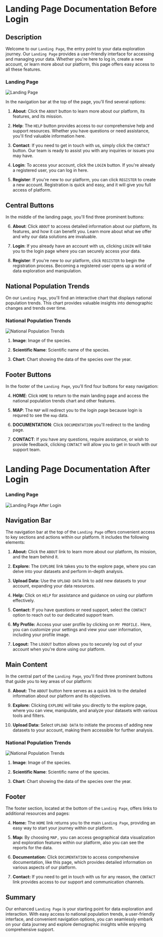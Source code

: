# Landing Page Documentation Before Login

## Description

Welcome to our `Landing Page`, the entry point to your data exploration journey. Our `Landing Page` provides a user-friendly interface for accessing and managing your data. Whether you're here to log in, create a new account, or learn more about our platform, this page offers easy access to all these features.

### Landing Page
![Landing Page](./img/landing-page-1.png)

In the navigation bar at the top of the page, you'll find several options:

1. **About**: Click the `ABOUT` button to learn more about our platform, its features, and its mission.

2. **Help**: The `HELP` button provides access to our comprehensive help and support resources. Whether you have questions or need assistance, you'll find valuable information here.

3. **Contact**: If you need to get in touch with us, simply click the `CONTACT` button. Our team is ready to assist you with any inquiries or issues you may have.

4. **Login**: To access your account, click the `LOGIN` button. If you're already a registered user, you can log in here.

5. **Register**: If you're new to our platform, you can click `REGISTER` to create a new account. Registration is quick and easy, and it will give you full access of platform.

## Central Buttons

In the middle of the landing page, you'll find three prominent buttons:

6. **About**: Click `ABOUT` to access detailed information about our platform, its features, and how it can benefit you. Learn more about what we offer and why our data solutions are invaluable.

7. **Login**: If you already have an account with us, clicking `LOGIN` will take you to the login page where you can securely access your data.

8. **Register**: If you're new to our platform, click `REGISTER` to begin the registration process. Becoming a registered user opens up a world of data exploration and manipulation.

## National Population Trends

On our `Landing Page`, you'll find an interactive chart that displays national population trends. This chart provides valuable insights into demographic changes and trends over time.
### National Population Trends
![National Population Trends](./img/landing-page-2.png)

1. **Image**: Image of the species.

2. **Scientific Name**: Scientific name of the species.

3. **Chart**: Chart showing the data of the species over the year.

## Footer Buttons

In the footer of the `Landing Page`, you'll find four buttons for easy navigation:

4. **HOME**: Click `HOME` to return to the main landing page and access the national population trends chart and other features.

5. **MAP**: The `MAP` will redirect you to the login page because login is requred to see the `map` data.

6. **DOCUMENTATION**: Click `DOCUMENTATION` you'll redirect to the landing page.

7. **CONTACT**: If you have any questions, require assistance, or wish to provide feedback, clicking `CONTACT` will allow you to get in touch with our support team.

# Landing Page Documentation After Login

### Landing Page
![Landing Page After Login](./img/landing-page-3.png)

## Navigation Bar

The navigation bar at the top of the `Landing Page` offers convenient access to key sections and actions within our platform. It includes the following elements:

1. **About:** Click the `ABOUT` link to learn more about our platform, its mission, and the team behind it.

2. **Explore:** The `EXPLORE` link takes you to the explore page, where you can delve into your datasets and perform in-depth analysis.

3. **Upload Data:** Use the `UPLOAD DATA` link to add new datasets to your account, expanding your data resources.

4. **Help:** Click on `HELP` for assistance and guidance on using our platform effectively.

5. **Contact:** If you have questions or need support, select the `CONTACT` option to reach out to our dedicated support team.

6. **My Profile:** Access your user profile by clicking on `MY PROFILE.` Here, you can customize your settings and view your user information, including your profile image.

7. **Logout:** The `LOGOUT` button allows you to securely log out of your account when you're done using our platform.

## Main Content

In the central part of the `Landing Page`, you'll find three prominent buttons that guide you to key areas of our platform:

8. **About:** The `ABOUT` button here serves as a quick link to the detailed information about our platform and its objectives.

9. **Explore:** Clicking `EXPLORE` will take you directly to the explore page, where you can view, manipulate, and analyze your datasets with various tools and filters.

10. **Upload Data:** Select `UPLOAD DATA` to initiate the process of adding new datasets to your account, making them accessible for further analysis.

### National Population Trends
![National Population Trends](./img/landing-page-2.png)

1. **Image**: Image of the species.

2. **Scientific Name**: Scientific name of the species.

3. **Chart**: Chart showing the data of the species over the year.
## Footer

The footer section, located at the bottom of the `Landing Page`, offers links to additional resources and pages:

4. **Home:** The `HOME` link returns you to the main `Landing Page`, providing an easy way to start your journey within our platform.

5. **Map:** By choosing `MAP,` you can access geographical data visualization and exploration features within our platform, also you can see the reports for the data.

6. **Documentation:** Click `DOCUMENTATION` to access comprehensive documentation, like this page, which provides detailed information on various aspects of our platform.

7. **Contact:** If you need to get in touch with us for any reason, the `CONTACT` link provides access to our support and communication channels.

## Summary

Our enhanced `Landing Page` is your starting point for data exploration and interaction. With easy access to national population trends, a user-friendly interface, and convenient navigation options, you can seamlessly embark on your data journey and explore demographic insights while enjoying comprehensive support.
